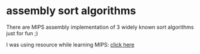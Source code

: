 # assembly sort algorithms

There are MIPS assembly implementation of 3 widely known sort algorithms just for fun ;)

I was using resource while learning MIPS: [click here](https://chortle.ccsu.edu/assemblytutorial/index.html)
